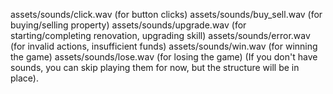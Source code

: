 assets/sounds/click.wav (for button clicks)
assets/sounds/buy_sell.wav (for buying/selling property)
assets/sounds/upgrade.wav (for starting/completing renovation, upgrading skill)
assets/sounds/error.wav (for invalid actions, insufficient funds)
assets/sounds/win.wav (for winning the game)
assets/sounds/lose.wav (for losing the game)
(If you don't have sounds, you can skip playing them for now, but the structure will be in place).